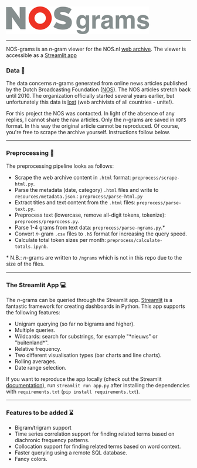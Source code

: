 ![alt text](https://github.com/rubenros1795/nos-grams/blob/main/logo.png?raw=true)

-------------------------------------------------------------------------

NOS-grams is an _n_-gram viewer for the NOS.nl [web archive](https://nos.nl/nieuws/archief). The viewer is accessible as a [Streamlit app](https://share.streamlit.io/rubenros1795/nos-grams/main/app.py)


### Data :file_folder:

The data concerns _n_-grams generated from online news articles published by the Dutch Broadcasting Foundation ([NOS](http://nos.nl)). The NOS articles stretch back until 2010. The organization officially started several years earlier, but unfortunately this data is [lost](https://www.nrc.nl/nieuws/2018/01/09/archief-nosnl-van-voor-2010-niet-meer-terug-te-vinden-a1587608) (web archivists of all countries - unite!). 

For this project the NOS was contacted. In light of the absence of any replies, I cannot share the raw articles. Only the _n_-grams are saved in ```HDF5``` format. In this way the original article cannot be reproduced. Of course, you're free to scrape the archive yourself. Instructions follow below.

----------------------------------------------------

### Preprocessing :wrench:

The preprocessing pipeline looks as follows:

* Scrape the web archive content in ```.html``` format: ```preprocess/scrape-html.py```.
* Parse the metadata (date, category) ```.html``` files and write to ```resources/metadata.json```.: ```preprocess/parse-html.py```
* Extract titles and text content from the ```.html``` files: ```preprocess/parse-text.py```.
* Preprocess text (lowercase, remove all-digit tokens, tokenize): ```preprocess/preprocess.py```.
* Parse 1-4 grams from text data: ```preprocess/parse-ngrams.py```.\*
* Convert _n_-gram ```.csv``` files to ```.h5``` format for increasing the query speed.
* Calculate total token sizes per month: ```preprocess/calculate-totals.ipynb```.

\* N.B.: _n_-grams are written to ```/ngrams``` which is not in this repo due to the size of the files.

---------------------------------------

### The Streamlit App :computer:

The _n_-grams can be queried through the Streamlit app. [Streamlit](https://streamlit.io/) is a fantastic framework for creating dashboards in Python. This app supports the following features:

* Unigram querying (so far no bigrams and higher).
* Multiple queries.
* Wildcards: search for substrings, for example "\*nieuws" or "buitenland\*".
* Relative frequency.
* Two different visualisation types (bar charts and line charts).
* Rolling averages.
* Date range selection.

If you want to reproduce the app locally (check out the Streamlit [documentation](https://docs.streamlit.io/en/stable/api.html)), run ```streamlit run app.py``` after installing the dependencies with ```requirements.txt``` (```pip install requirements.txt```).

---------------------------------------

### Features to be added :hourglass:
* Bigram/trigram support
* Time series correlation support for finding related terms based on diachronic frequency patterns.
* Collocation support for finding related terms based on word context.
* Faster querying using a remote SQL database.
* Fancy colors.